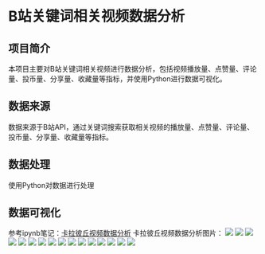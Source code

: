 # B站关键词相关视频数据分析
## 项目简介
本项目主要对B站关键词相关视频进行数据分析，包括视频播放量、点赞量、评论量、投币量、分享量、收藏量等指标，并使用Python进行数据可视化。

## 数据来源
数据来源于B站API，通过关键词搜索获取相关视频的播放量、点赞量、评论量、投币量、分享量、收藏量等指标。

## 数据处理
使用Python对数据进行处理

## 数据可视化
参考ipynb笔记：<a href='analysis_dataset.ipynb'>卡拉彼丘视频数据分析</a>
卡拉彼丘视频数据分析图片：
<img src='figures/各字段作为搜索命中原因的出现次数.png'></img>
<img src='figures/每天的视频发布数量.png'></img>
<img src='figures/每月的视频发布数量.png'></img>
<img src='figures/每年的视频发布数量.png'></img>
<img src='figures/视频时长分布.png'></img>
<img src='figures/B站视频播放量前十.png'></img>
<img src='figures/B站视频点赞量前十.png'></img>
<img src='figures/B站视频收藏量前十.png'></img>
<img src='figures/B站视频弹幕量前十.png'></img>
<img src='figures/B站视频评论量前十.png'></img>
<img src='figures/发布视频数量前十的up主.png'></img>
<img src='figures/视频总观看数量前十的up主.png'></img>
<img src='figures/视频总点赞数量前十的up主.png'></img>
<img src='figures/视频总收藏数量前十的up主.png'></img>
<img src='figures/视频总弹幕数量前十的up主.png'></img>
<img src='figures/视频总评论数量前十的up主.png'></img>
